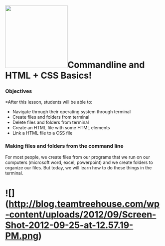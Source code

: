 # <img src="https://tuanthong138.files.wordpress.com/2016/10/html_css.jpg" height="200" >Commandline and HTML + CSS Basics!

### Objectives

*After this lesson, students will be able to:

- Navigate through their operating system through terminal
- Create files and folders from terminal
- Delete files and folders from terminal
- Create an HTML file with some HTML elements
- Link a HTML file to a CSS file

### Making files and folders from the command line 

For most people, we create files from our programs that we run on our computers (microsoft word, excel, powerpoint) and we create folders to organize our files. But today, we will learn how to do these things in the terminal.

# ![] (http://blog.teamtreehouse.com/wp-content/uploads/2012/09/Screen-Shot-2012-09-25-at-12.57.19-PM.png)

